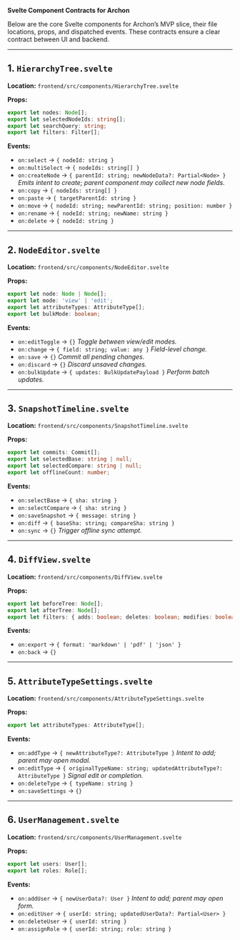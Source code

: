 **Svelte Component Contracts for Archon**

Below are the core Svelte components for Archon’s MVP slice, their file locations, props, and dispatched events. These contracts ensure a clear contract between UI and backend.

---

## 1. `HierarchyTree.svelte`

**Location:** `frontend/src/components/HierarchyTree.svelte`

**Props:**

```ts
export let nodes: Node[];
export let selectedNodeIds: string[];
export let searchQuery: string;
export let filters: Filter[];
```

**Events:**

* `on:select` → `{ nodeId: string }`
* `on:multiSelect` → `{ nodeIds: string[] }`
* `on:createNode` → `{ parentId: string; newNodeData?: Partial<Node> }`
  *Emits intent to create; parent component may collect new node fields.*
* `on:copy` → `{ nodeIds: string[] }`
* `on:paste` → `{ targetParentId: string }`
* `on:move` → `{ nodeId: string; newParentId: string; position: number }`
* `on:rename` → `{ nodeId: string; newName: string }`
* `on:delete` → `{ nodeId: string }`

---

## 2. `NodeEditor.svelte`

**Location:** `frontend/src/components/NodeEditor.svelte`

**Props:**

```ts
export let node: Node | Node[];
export let mode: 'view' | 'edit';
export let attributeTypes: AttributeType[];
export let bulkMode: boolean;
```

**Events:**

* `on:editToggle` → `{}`  *Toggle between view/edit modes.*
* `on:change` → `{ field: string; value: any }`  *Field-level change.*
* `on:save` → `{}`  *Commit all pending changes.*
* `on:discard` → `{}`  *Discard unsaved changes.*
* `on:bulkUpdate` → `{ updates: BulkUpdatePayload }`  *Perform batch updates.*

---

## 3. `SnapshotTimeline.svelte`

**Location:** `frontend/src/components/SnapshotTimeline.svelte`

**Props:**

```ts
export let commits: Commit[];
export let selectedBase: string | null;
export let selectedCompare: string | null;
export let offlineCount: number;
```

**Events:**

* `on:selectBase` → `{ sha: string }`
* `on:selectCompare` → `{ sha: string }`
* `on:saveSnapshot` → `{ message: string }`
* `on:diff` → `{ baseSha: string; compareSha: string }`
* `on:sync` → `{}`  *Trigger offline sync attempt.*

---

## 4. `DiffView.svelte`

**Location:** `frontend/src/components/DiffView.svelte`

**Props:**

```ts
export let beforeTree: Node[];
export let afterTree: Node[];
export let filters: { adds: boolean; deletes: boolean; modifies: boolean };
```

**Events:**

* `on:export` → `{ format: 'markdown' | 'pdf' | 'json' }`
* `on:back` → `{}`

---

## 5. `AttributeTypeSettings.svelte`

**Location:** `frontend/src/components/AttributeTypeSettings.svelte`

**Props:**

```ts
export let attributeTypes: AttributeType[];
```

**Events:**

* `on:addType` → `{ newAttributeType?: AttributeType }`  *Intent to add; parent may open modal.*
* `on:editType` → `{ originalTypeName: string; updatedAttributeType?: AttributeType }`  *Signal edit or completion.*
* `on:deleteType` → `{ typeName: string }`
* `on:saveSettings` → `{}`

---

## 6. `UserManagement.svelte`

**Location:** `frontend/src/components/UserManagement.svelte`

**Props:**

```ts
export let users: User[];
export let roles: Role[];
```

**Events:**

* `on:addUser` → `{ newUserData?: User }`  *Intent to add; parent may open form.*
* `on:editUser` → `{ userId: string; updatedUserData?: Partial<User> }`
* `on:deleteUser` → `{ userId: string }`
* `on:assignRole` → `{ userId: string; role: string }`
